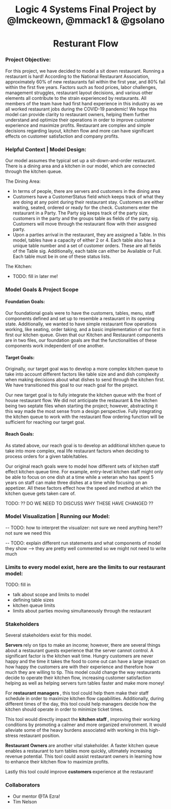 # <div align=center> Logic 4 Systems Final Project by @lmckeown, @mmack1 & @gsolano </div>
# <div align=center> Resturant Flow </div>

### Project Objective:

For this project, we have decided to model a sit down restaurant. Running a restaurant is hard! According to the National Restaurant Association, approximately 60% of new restaurants fail within the first year, and 80% fail within the first five years. Factors such as food prices, labor challenges, management struggles, restaurant layout decisions, and various other elements all contribute to the strain experienced by restaurants. All members of the team have had first hand experience in this industry as we all worked restaurant jobs during the COVID-19 pandemic! We hope this model can provide clarity to restaurant owners, helping them further understand and optimize their operations in order to improve customer experience and maximize profits. Restaurant are complex and simple decisions regarding layout, kitchen flow and more can have significant effects on customer satisfaction and company profits.

### Helpful Context | Model Design:

Our model assumes the typical set up a sit-down-and-order restaurant. There is a dining area and a kitchen in our model, which are connected through the kitchen queue. 

The Dining Area: 
- In terms of people, there are servers and customers in the dining area 
- Customers have a CustomerStatus field which keeps track of what they are doing at any point during their restaurant stay. Customers are either waiting, seated, ordered or ready for the check. Customers enter the restaurant in a Party. The Party sig keeps track of the party size, customers in the party and the groups table as fields of the party sig. Customers will move through the restaurant flow with their assigned party. 
- Upon a parties arrival in the restaurant, they are assigned a Table. In this model, tables have a capacity of either 2 or 4. Each table also has a unique table number and a set of customer orders. These are all fields of the Table sig. Additionally, each table can either be Available or Full. Each table must be in one of these status lists. 

The Kitchen: 
- TODO: fill in later me!

### Model Goals & Project Scope 
#### Foundation Goals: 
Our foundational goals were to have the customers, tables, menu, staff components defined and set up to resemble a restaurant in its opening state. Additionally, we wanted to have simple restaurant flow operations working, like seating, order taking, and a basic implementation of our first in first our kitchen queue. Given that our Kitchen and Restaurant components are in two files, our foundation goals are that the functionalities of these components work independent of one another.

#### Target Goals: 
Originally, our target goal was to develop a more complex kitchen queue to take into account different factors like table size and and dish complexity when making decisions about what dishes to send through the kitchen first. We have transitioned this goal to our reach goal for the project. 

Our new target goal is to fully integrate the kitchen queue with the front of house restaurant flow. We did not anticipate the restaurant & the kitchen being two septate files when starting the project; however, abstracting it this way made the most sense from a design perspective. Fully integrating the kitchen queue to work with the restaurant flow ordering function will be sufficient for reaching our target goal.

#### Reach Goals: 
As stated above, our reach goal is to develop an additional kitchen queue to take into more complex, real life restaurant factors when deciding to process orders for a given table/tables.

Our original reach goals were to model how different sets of kitchen staff effect kitchen queue time. For example, entry-level kitchen staff might only be able to focus on one dish at a time while a veteran who has spent 5 years on staff can make three dishes at a time while focusing on an appetizer. All these factors effect how the speed and method at which the kitchen queue gets taken care of. 

TODO: ?? DO WE NEED TO DISCUSS WHY THESE HAVE CHANGED ??

### Model Visualization | Running our Model: 

-- TODO: how to interpret the visualizer: not sure we need anything here?? not sure we need this 

-- TODO: explain different run statements and what components of model they show --> they are pretty well commented so we might not need to write much

### Limits to every model exist, here are the limits to our restaurant model:
TODO: fill in 
- talk about scope and limits to model 
- defining table sizes 
- kitchen queue limits 
- limits about parties moving simultaneously through the restaurant 

### Stakeholders 

Several stakeholders exist for this model. 

<b> Servers </b> rely on tips to make an income; however, there are several things about a restaurant guests experience that the server cannot control. A significant factor is the kitchen wait time. Hungry customers are never happy and the time it takes the food to come out can have a large impact on how happy the customers are with their experience and therefore how much they are willing to tip. This model could change the way restaurants decide to operate their kitchen flow, increasing customer satisfaction helping as well as helping servers turn tables faster and make more money! 

For <b> restaurant managers </b>, this tool could help them make their staff schedule in order to maximize kitchen flow capabilities. Additionally, during different times of the day, this tool could help managers decide how the kitchen should operate in order to minimize ticket times. 

This tool would directly impact the <b> kitchen staff </b>, improving their working conditions by promoting a calmer and more organized environment. It would alleviate some of the heavy burdens associated with working in this high-stress restaurant position.

<b> Restaurant Owners </b> are another vital stakeholder. A faster kitchen queue enables a restaurant to turn tables more quickly, ultimately increasing revenue potential. This tool could assist restaurant owners in learning how to enhance their kitchen flow to maximize profits.

Lastly this tool could improve <b> customers </b> experience at the restaurant!

### Collaborators
- Our mentor @TA Ezra! 
- Tim Nelson

